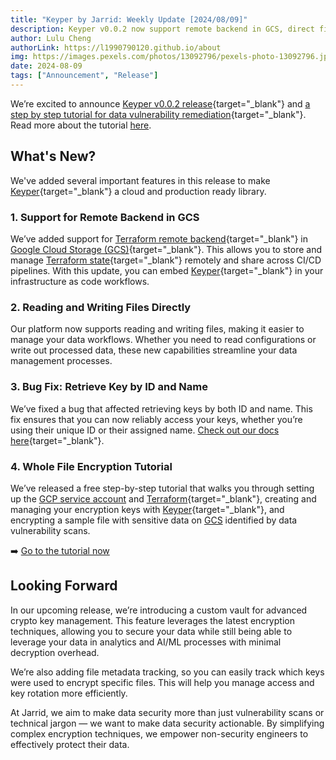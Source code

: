 ```yaml
---
title: "Keyper by Jarrid: Weekly Update [2024/08/09]"
description: Keyper v0.0.2 now support remote backend in GCS, direct file reading and writing, and a bug fix for key retrieval. We’ve also released a new tutorial on full file encryption.
author: Lulu Cheng
authorLink: https://l1990790120.github.io/about
img: https://images.pexels.com/photos/13092796/pexels-photo-13092796.jpeg?auto=compress&cs=tinysrgb&w=1260&h=750&dpr=1
date: 2024-08-09
tags: ["Announcement", "Release"]
---
```


We’re excited to announce [Keyper v0.0.2 release](https://github.com/jarrid-xyz/keyper/releases/tag/v0.0.2){target="_blank"} and [a step by step tutorial for data vulnerability remediation](https://github.com/jarrid-xyz/keyper-tutorial){target="_blank"}. Read more about the tutorial [here](/articles/2024-08-09-step-by-step-guide-to-remediate-data-vuln).

## What's New?

We've added several important features in this release to make [Keyper](https://jarrid.xyz/keyper){target="_blank"} a cloud and production ready library.



### 1. Support for Remote Backend in GCS

We’ve added support for [Terraform remote backend](https://developer.hashicorp.com/terraform/language/settings/backends/remote){target="_blank"} in [Google Cloud Storage (GCS)](https://cloud.google.com/storage){target="_blank"}. This allows you to store and manage [Terraform state](https://developer.hashicorp.com/terraform/language/state){target="_blank"} remotely and share across CI/CD pipelines. With this update, you can embed [Keyper](https://jarrid.xyz/keyper){target="_blank"} in your infrastructure as code workflows.

### 2. Reading and Writing Files Directly

Our platform now supports reading and writing files, making it easier to manage your data workflows. Whether you need to read configurations or write out processed data, these new capabilities streamline your data management processes.

### 3. Bug Fix: Retrieve Key by ID and Name

We’ve fixed a bug that affected retrieving keys by both ID and name. This fix ensures that you can now reliably access your keys, whether you’re using their unique ID or their assigned name. [Check out our docs here](https://jarrid.xyz/keyper/resource/key/){target="_blank"}.

### 4. Whole File Encryption Tutorial

We’ve released a free step-by-step tutorial that walks you through setting up the [GCP service account](https://cloud.google.com/iam/docs/service-account-overview) and [Terraform](https://www.terraform.io/){target="_blank"}, creating and managing your encryption keys with [Keyper](https://jarrid.xyz/keyper){target="_blank"}, and encrypting a sample file with sensitive data on [GCS](https://cloud.google.com/storage) identified by data vulnerability scans.

➡️ [Go to the tutorial now](https://github.com/jarrid-xyz/keyper-tutorial?tab=readme-ov-file#keyper-tutorial)

## Looking Forward

In our upcoming release, we’re introducing a custom vault for advanced crypto key management. This feature leverages the latest encryption techniques, allowing you to secure your data while still being able to leverage your data in analytics and AI/ML processes with minimal decryption overhead.

We’re also adding file metadata tracking, so you can easily track which keys were used to encrypt specific files. This will help you manage access and key rotation more efficiently.

At Jarrid, we aim to make data security more than just vulnerability scans or technical jargon — we want to make data security actionable. By simplifying complex encryption techniques, we empower non-security engineers to effectively protect their data.
